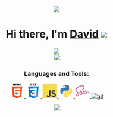 <div align="center">
 <img src="https://media.tenor.com/3B6fE1zIaHMAAAAd/hotz-hacker.gif" />
 <h1 align="center">Hi there, I'm <a href="https://github.com/Bazelit" target="_blank">David</a> 
 <img src="https://github.com/blackcater/blackcater/raw/main/images/Hi.gif" height="32"/></h1>
</div>

<div align="center">
    <img align="center" src="https://readme-typing-svg.herokuapp.com?font=JetBrains+Mono+Medium&pause=1000&color=70A5FD&center=%D0%9B%D0%9E%D0%96%D0%AC&vCenter=%D0%9B%D0%9E%D0%96%D0%AC&repeat=%D0%B8%D1%81%D1%82%D0%B8%D0%BD%D0%BD%D1%8B%D0%B9&width=435&lines=%F0%9F%91%A8%F0%9F%8F%BB%E2%80%8D%F0%9F%92%BBI+am+a+Frontend+developer">
</div>

<div align="center">
  <a href="https://www.codewars.com/users/Bazelit"
    ><img src="https://www.codewars.com/users/Bazelit/badges/small" alt=""
  /></a>
  <img src="https://komarev.com/ghpvc/?username=your-github-Bazelit" />
</div>

<h3 align="center">Languages and Tools:</h3>
<p align="center">
<a href="https://www.w3.org/html/" target="_blank" rel="noreferrer"> <img src="https://raw.githubusercontent.com/devicons/devicon/master/icons/html5/html5-original-wordmark.svg" alt="html5" width="40" height="40"/> </a>
<a href="https://www.w3schools.com/css/" target="_blank" rel="noreferrer"> <img src="https://raw.githubusercontent.com/devicons/devicon/master/icons/css3/css3-original-wordmark.svg" alt="css3" width="40" height="40"/> </a> 
<a href="https://developer.mozilla.org/en-US/docs/Web/JavaScript" target="_blank" rel="noreferrer"> <img src="https://raw.githubusercontent.com/devicons/devicon/master/icons/javascript/javascript-original.svg" alt="javascript" width="40" height="40"/> </a> <a href="https://www.python.org" target="_blank" rel="noreferrer"> <img src="https://raw.githubusercontent.com/devicons/devicon/master/icons/python/python-original.svg" alt="python" width="40" height="40"/> </a> 
<a href="https://sass-lang.com" target="_blank" rel="noreferrer"> <img src="https://raw.githubusercontent.com/devicons/devicon/master/icons/sass/sass-original.svg" alt="sass" width="40" height="40"/> </a>
 <a href="https://git-scm.com/" target="_blank" rel="noreferrer"> <img src="https://www.vectorlogo.zone/logos/git-scm/git-scm-icon.svg" alt="git" width="40" height="40"/> </a>
</p>

<div align="center">
  <a href="https://git.io/streak-stats"
    ><img
      src="https://streak-stats.demolab.com?user=bazelit&theme=tokyonight&hide_border=%D0%9B%D0%9E%D0%96%D0%AC"
      alt=""
  /></a>
  <img
    src="https://github-profile-summary-cards.vercel.app/api/cards/repos-per-language?username=bazelit&theme=tokyonight"
  />
</div>

<!--
**Bazelit/Bazelit** is a ✨ _special_ ✨ repository because its `README.md` (this file) appears on your GitHub profile.

Here are some ideas to get you started:

- 🔭 I’m currently working on ...
- 🌱 I’m currently learning ...
- 👯 I’m looking to collaborate on ...
- 🤔 I’m looking for help with ...
- 💬 Ask me about ...
- 📫 How to reach me: ...
- 😄 Pronouns: ...
- ⚡ Fun fact: ...

-->

